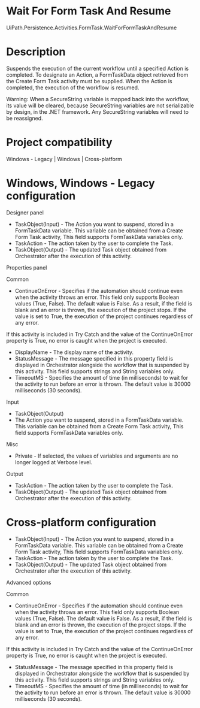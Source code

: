 ﻿# Wait For Form Task And Resume

UiPath.Persistence.Activities.FormTask.WaitForFormTaskAndResume

# Description

Suspends the execution of the current workflow until a specified Action is completed. To designate an Action, a FormTaskData object retrieved from the Create Form Task activity must be supplied. When the Action is completed, the execution of the workflow is resumed.

Warning: When a SecureString variable is mapped back into the workflow, its value will be cleared, because SecureString variables are not serializable by design, in the .NET framework. Any SecureString variables will need to be reassigned.

# Project compatibility

Windows - Legacy | Windows | Cross-platform

# Windows, Windows - Legacy configuration

Designer panel

* TaskObject(Input) - The Action you want to suspend, stored in a FormTaskData variable. This variable can be obtained from a Create Form Task activity, This field supports FormTaskData variables only.
* TaskAction - The action taken by the user to complete the Task.
* TaskObject(Output) - The updated Task object obtained from Orchestrator after the execution of this activity.

Properties panel

Common

* ContinueOnError - Specifies if the automation should continue even when the activity throws an error. This field only supports Boolean values (True, False). The default value is False. As a result, if the field is blank and an error is thrown, the execution of the project stops. If the value is set to True, the execution of the project continues regardless of any error.

If this activity is included in Try Catch and the value of the ContinueOnError property is True, no error is caught when the project is executed.

* DisplayName - The display name of the activity.
* StatusMessage - The message specified in this property field is displayed in Orchestrator alongside the workflow that is suspended by this activity. This field supports strings and String variables only.
* TimeoutMS - Specifies the amount of time (in milliseconds) to wait for the activity to run before an error is thrown. The default value is 30000 milliseconds (30 seconds).

Input

* TaskObject(Output)
* The Action you want to suspend, stored in a FormTaskData variable. This variable can be obtained from a Create Form Task activity, This field supports FormTaskData variables only.

Misc

* Private - If selected, the values of variables and arguments are no longer logged at Verbose level.

Output

* TaskAction - The action taken by the user to complete the Task.
* TaskObject(Output) - The updated Task object obtained from Orchestrator after the execution of this activity.

# Cross-platform configuration

* TaskObject(Input) - The Action you want to suspend, stored in a FormTaskData variable. This variable can be obtained from a Create Form Task activity, This field supports FormTaskData variables only.
* TaskAction - The action taken by the user to complete the Task.
* TaskObject(Output) - The updated Task object obtained from Orchestrator after the execution of this activity.

Advanced options

Common

* ContinueOnError - Specifies if the automation should continue even when the activity throws an error. This field only supports Boolean values (True, False). The default value is False. As a result, if the field is blank and an error is thrown, the execution of the project stops. If the value is set to True, the execution of the project continues regardless of any error.

If this activity is included in Try Catch and the value of the ContinueOnError property is True, no error is caught when the project is executed.

* StatusMessage - The message specified in this property field is displayed in Orchestrator alongside the workflow that is suspended by this activity. This field supports strings and String variables only.
* TimeoutMS - Specifies the amount of time (in milliseconds) to wait for the activity to run before an error is thrown. The default value is 30000 milliseconds (30 seconds).
